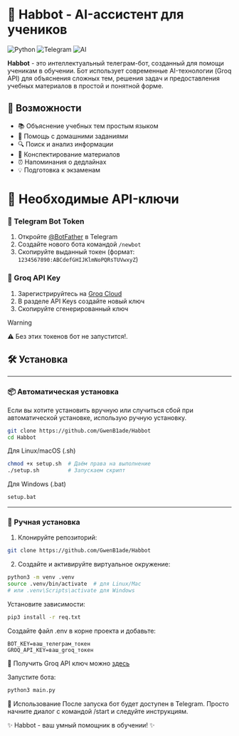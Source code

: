 # 🤖 Habbot - AI-ассистент для учеников

![Python](https://img.shields.io/badge/Python-3.9+-blue.svg)
![Telegram](https://img.shields.io/badge/Telegram-Bot-green.svg)
![AI](https://img.shields.io/badge/AI-Assistant-orange.svg)

**Habbot** - это интеллектуальный телеграм-бот, созданный для помощи ученикам в обучении. Бот использует современные AI-технологии (Groq API) для объяснения сложных тем, решения задач и предоставления учебных материалов в простой и понятной форме.

## 🌟 Возможности

- 📚 Объяснение учебных тем простым языком
- 🧩 Помощь с домашними заданиями
- 🔍 Поиск и анализ информации
- 📝 Конспектирование материалов
- ⏰ Напоминания о дедлайнах
- 💡 Подготовка к экзаменам


# 🔐 Необходимые API-ключи

### 🤖 Telegram Bot Token
1. Откройте [@BotFather](https://t.me/BotFather) в Telegram
2. Создайте нового бота командой `/newbot`
3. Скопируйте выданный токен (формат: `1234567890:ABCdefGHIJKlmNoPQRsTUVwxyZ`)

### 🧠 Groq API Key
1. Зарегистрируйтесь на [Groq Cloud](https://console.groq.com/)
2. В разделе API Keys создайте новый ключ
3. Скопируйте сгенерированный ключ

> [!WARNING]
> ⚠️ Без этих токенов бот не запустится!.




## 🛠 Установка

---
### 📦 Автоматическая установка
Если вы хотите установить вручную или случиться сбой при автоматической установке, использую ручную установку.

```bash
git clone https://github.com/GwenB1ade/Habbot
cd Habbot
```

Для Linux/macOS (.sh)
```sh
chmod +x setup.sh  # Даём права на выполнение
./setup.sh         # Запускаем скрипт
```
Для Windows (.bat)
```bat
setup.bat
```

---

### 🔧 Ручная установка

1. Клонируйте репозиторий:
```bash
git clone https://github.com/GwenB1ade/Habbot
```

2. Создайте и активируйте виртуальное окружение:

```bash
python3 -m venv .venv
source .venv/bin/activate  # для Linux/Mac
# или .venv\Scripts\activate для Windows
```

Установите зависимости:

```bash
pip3 install -r req.txt
```
Создайте файл .env в корне проекта и добавьте:
```
BOT_KEY=ваш_телеграм_токен
GROQ_API_KEY=ваш_groq_токен
```
🔑 Получить Groq API ключ можно [здесь](https://console.groq.com/keys)

Запустите бота:

```bash
python3 main.py
```
📌 Использование
После запуска бот будет доступен в Telegram. Просто начните диалог с командой /start и следуйте инструкциям.


✨ Habbot - ваш умный помощник в обучении! ✨